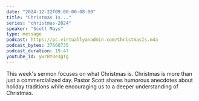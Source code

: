 ```yaml
---
date: "2024-12-22T09:00:00-08:00"
title: "Christmas Is..."
series: "christmas-2024"
speaker: "Scott Mays"
type: message
podcast: https://pc.virtuallyanadmin.com/ChristmasIs.m4a
podcast_bytes: 37660735
podcast_duration: 19:47
youtube_id: ywrBYOe3gTg
---
```


This week's sermon focuses on what Christmas is. Christmas is more than just a commercialized day. Pastor Scott shares humorous anecdotes about holiday traditions while encouraging us to a deeper understanding of Christmas.